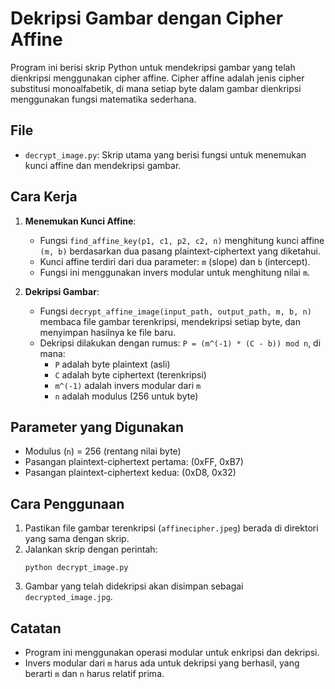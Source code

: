 # Dekripsi Gambar dengan Cipher Affine

Program ini berisi skrip Python untuk mendekripsi gambar yang telah dienkripsi menggunakan cipher affine. Cipher affine adalah jenis cipher substitusi monoalfabetik, di mana setiap byte dalam gambar dienkripsi menggunakan fungsi matematika sederhana.

## File

- `decrypt_image.py`: Skrip utama yang berisi fungsi untuk menemukan kunci affine dan mendekripsi gambar.

## Cara Kerja

1. **Menemukan Kunci Affine**:

   - Fungsi `find_affine_key(p1, c1, p2, c2, n)` menghitung kunci affine `(m, b)` berdasarkan dua pasang plaintext-ciphertext yang diketahui.
   - Kunci affine terdiri dari dua parameter: `m` (slope) dan `b` (intercept).
   - Fungsi ini menggunakan invers modular untuk menghitung nilai `m`.

2. **Dekripsi Gambar**:
   - Fungsi `decrypt_affine_image(input_path, output_path, m, b, n)` membaca file gambar terenkripsi, mendekripsi setiap byte, dan menyimpan hasilnya ke file baru.
   - Dekripsi dilakukan dengan rumus: `P = (m^(-1) * (C - b)) mod n`, di mana:
     - `P` adalah byte plaintext (asli)
     - `C` adalah byte ciphertext (terenkripsi)
     - `m^(-1)` adalah invers modular dari `m`
     - `n` adalah modulus (256 untuk byte)

## Parameter yang Digunakan

- Modulus (`n`) = 256 (rentang nilai byte)
- Pasangan plaintext-ciphertext pertama: (0xFF, 0xB7)
- Pasangan plaintext-ciphertext kedua: (0xD8, 0x32)

## Cara Penggunaan

1. Pastikan file gambar terenkripsi (`affinecipher.jpeg`) berada di direktori yang sama dengan skrip.
2. Jalankan skrip dengan perintah:
   ```
   python decrypt_image.py
   ```
3. Gambar yang telah didekripsi akan disimpan sebagai `decrypted_image.jpg`.

## Catatan

- Program ini menggunakan operasi modular untuk enkripsi dan dekripsi.
- Invers modular dari `m` harus ada untuk dekripsi yang berhasil, yang berarti `m` dan `n` harus relatif prima.
